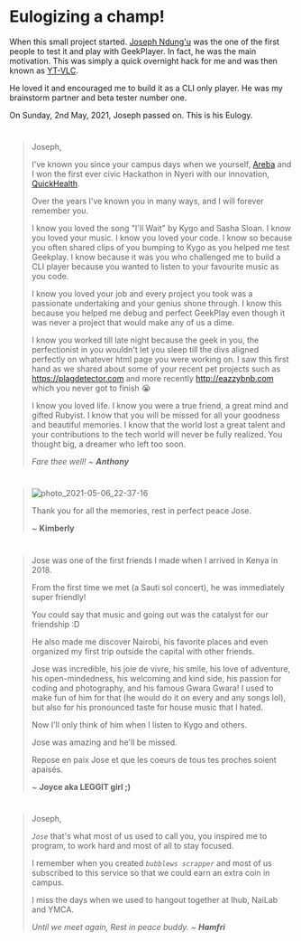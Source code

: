 # Eulogizing a champ!

When this small project started. [Joseph Ndung'u](https://github.com/joseph-n) was the one of the first people to test it and play with GeekPlayer. In fact, he was the main motivation. This was simply a quick overnight hack for me and was then known as [YT-VLC](https://bitbucket.org/mugendi/yt-vlc/src). 

He loved it and encouraged me to build it as a CLI only player. He was my brainstorm partner and beta tester number one.

On Sunday, 2nd May, 2021, Joseph passed on. This is his Eulogy.

#

>Joseph, 
>
>I've known you since your campus days when we yourself, [Areba](https://github.com/theareba) and I won the first ever civic Hackathon in Nyeri with our innovation, [QuickHealth](https://africancoder.wordpress.com/2014/11/02/nyeri-civic-hack-2014/).
>
>Over the years I've known you in many ways, and I  will forever remember you.
>
>I know you loved the song "I'll Wait" by Kygo and Sasha Sloan. I know you loved your music. I know you loved your code. I know so because you often shared clips of you bumping to Kygo as you helped me test Geekplay. I know because it was you who challenged me to build a CLI player because you wanted to listen to your favourite music as you code. 
>
>I know you loved your job and every project you took was a passionate undertaking and your genius shone through. I know this because you helped me debug and perfect GeekPlay even though it was never a project that would make any of us a dime.
>
>I know you worked till late night because the geek in you, the perfectionist in you wouldn't let you sleep till the divs aligned perfectly on whatever html page you were working on. I saw this first hand as we shared about some of your recent pet projects such as https://plagdetector.com and more recently http://eazzybnb.com which you never got to finish 😭
>
>I know you loved life. I know you were a true friend, a great mind and gifted Rubyist. I know that you will be missed for all your goodness and beautiful memories. I know that the world lost a great talent and your contributions to the tech world will never be fully realized. You thought big,  a dreamer who left too soon. 
>
>*Fare thee well! ~ **Anthony***

#
>
>![photo_2021-05-06_22-37-16](https://user-images.githubusercontent.com/5348246/117355788-aaa52880-aebb-11eb-939e-03654abd1184.jpg)
>
>Thank you for all the memories, rest in perfect peace Jose.
>
> ~ **Kimberly**

# 

>Jose was one of the first friends I made when I arrived in Kenya in 2018.
>
>From the first time we met (a Sauti sol concert), he was immediately super friendly!
>
>You could say that music and going out was the catalyst for our friendship :D
>
>He also made me discover Nairobi, his favorite places and even organized my first trip outside the capital with other friends.
>
>Jose was incredible, his joie de vivre, his smile, his love of adventure, his open-mindedness, his welcoming and kind side, his passion for coding and photography, and his famous Gwara Gwara! I used to make fun of him for that (he would do it on every and any songs lol), but also for his pronounced taste for house music that I hated. 
>
>Now I'll only think of him when I listen to Kygo and others.
> 
>Jose was amazing and he'll be missed. 
>
>Repose en paix Jose et que les coeurs de tous tes proches soient apaisés.
>
>~ **Joyce aka LEGGIT girl ;)**

#

> Joseph,
>
> *`Jose`* that's what most of us used to call you, you inspired me to program, to work hard and most of all to stay focused. 
>
>I remember when you created *`bubblews scrapper`* and most of us subscribed to this service so that we could earn an extra coin in campus.
>
> I miss the days when we used to hangout together at Ihub, NaiLab and YMCA.
>
> *Until we meet again, Rest in peace buddy. ~ **Hamfri***



